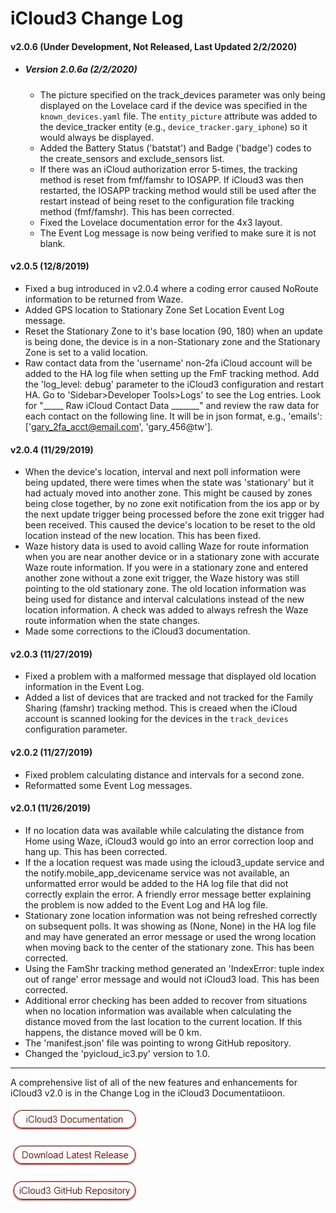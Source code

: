 # iCloud3 Change Log

#### v2.0.6 (Under Development, Not Released, Last Updated 2/2/2020)

- ##### Version 2.0.6a (2/2/2020)
  - The picture specified on the track_devices parameter was only being displayed on the Lovelace card if the device was specified in the `known_devices.yaml` file. The `entity_picture` attribute was added to the device_tracker entity (e.g., `device_tracker.gary_iphone`) so it would always be displayed.
  - Added the Battery Status ('batstat') and Badge ('badge') codes to the create_sensors and exclude_sensors list.
  - If there was an iCloud authorization error 5-times, the tracking method is reset from fmf/famshr to IOSAPP. If iCloud3 was then restarted, the IOSAPP tracking method would still be used after the restart instead of being reset to the configuration file tracking method (fmf/famshr). This has been corrected.
  - Fixed the Lovelace documentation error for the 4x3 layout.
  - The Event Log message is now being verified to make sure it is not blank.

#### v2.0.5 (12/8/2019)

- Fixed a bug introduced in v2.0.4 where a coding error caused NoRoute information to be returned from Waze.
- Added GPS location to Stationary Zone Set Location Event Log message.
- Reset the Stationary Zone to it's base location (90, 180) when an update is being done, the device is in a non-Stationary zone and the Stationary Zone is set to a valid location.
- Raw contact data from the 'username' non-2fa iCloud account will be added to the HA log file when setting up the FmF tracking method. Add the 'log_level: debug' parameter to the iCloud3 configuration and restart HA. Go to 'Sidebar>Developer Tools>Logs' to see the Log entries. Look for "_____ Raw iCloud Contact Data _______" and review the raw data for each contact on the following line. It will be in json format, e.g., 'emails': ['gary_2fa_acct@email.com', 'gary_456@tw'].

#### v2.0.4 (11/29/2019)
- When the device's location, interval and next poll information were being updated, there were times when the state was 'stationary' but it had actualy moved into another zone. This might be caused by zones being close together, by no zone exit notification from the ios app or by the next update trigger being processed before the zone exit trigger had been received. This caused the device's location to be reset to the old location instead of the new location. This has been fixed.
- Waze history data is used to avoid calling Waze for route information when you are near another device or in a stationary zone with accurate Waze route information. If you were in a stationary zone and entered another zone without a zone exit trigger, the Waze history was still pointing to the old stationary zone. The old location information was being used for distance and interval calculations instead of the new location information.  A check was added to always refresh the Waze route information when the state changes.
- Made some corrections to the iCloud3 documentation.

#### v2.0.3 (11/27/2019)

- Fixed a problem with a malformed message that displayed old location information in the Event Log.
- Added a list of devices that are tracked and not tracked for the Family Sharing (famshr) tracking method. This is creaed when the iCloud account is scanned looking for the devices in the `track_devices` configuration parameter.

#### v2.0.2 (11/27/2019)

- Fixed problem calculating distance and intervals for a second zone.
- Reformatted some Event Log messages.

#### v2.0.1 (11/26/2019)

- If no location data was available while calculating the distance from Home using Waze, iCloud3 would go into an error correction loop and hang up. This has been corrected.
- If the a location request was made using the icloud3_update service and the notify.mobile_app_devicename service was not available, an unformatted error would be added to the HA log file that did not correctly explain the error. A friendly error message better explaining the problem is now added to the Event Log and HA log file.
- Stationary zone location information was not being refreshed correctly on subsequent polls. It was showing as (None, None) in the HA log file and may have generated an error message or used the wrong location when moving back to the center of the stationary zone. This has been corrected.
- Using the FamShr tracking method generated an 'IndexError: tuple index out of range' error message and would not iCloud3 load. This has been corrected.
- Additional error checking has been added to recover from situations when no location information was available when calculating the distance moved from the last location to the current location. If this happens, the distance moved will be 0 km.
- The 'manifest.json' file was pointing to wrong GitHub repository.
- Changed the 'pyicloud_ic3.py' version to 1.0.

---

A comprehensive list of all of the new features and enhancements for iCloud3 v2.0 is in the Change Log in the iCloud3 Documentatiioon.



[![button_documentation](docs/images/button_documentation.jpg)](https://gcobb321.github.io/icloud3/#/)

[![button_download_long](docs/images/button_download_long.jpg)](https://github.com/gcobb321/icloud3/releases)

[![button_github](docs/images/button_github.jpg)](https://github.com/gcobb321/icloud3)

